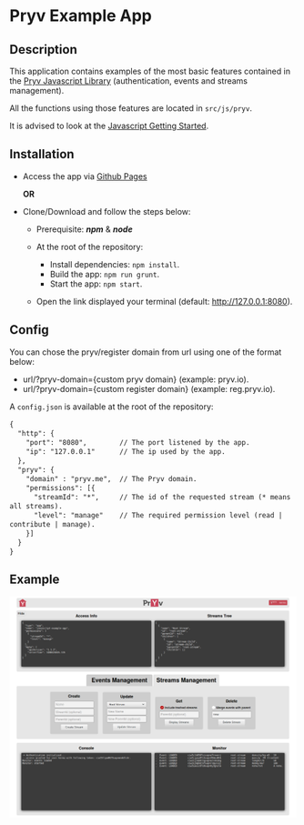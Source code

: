 # Pryv Example App

## Description

This application contains examples of the most basic features contained in the [Pryv Javascript Library](https://github.com/pryv/lib-javascript) (authentication, events and streams management).

All the functions using those features are located in `src/js/pryv`.

It is advised to look at the [Javascript Getting Started](http://api.pryv.com/getting-started/javascript/).

## Installation

* Access the app via [Github Pages](https://kerma2.github.io/pryv-example-app/)

  __OR__

* Clone/Download and follow the steps below:
  * Prerequisite: __*npm*__ & __*node*__

  * At the root of the repository:
    * Install dependencies: `npm install`.
    * Build the app: `npm run grunt`.
    * Start the app: `npm start`.

  * Open the link displayed your terminal (default: http://127.0.0.1:8080).

## Config

You can chose the pryv/register domain from url using one of the format below:
  * url/?pryv-domain={custom pryv domain} (example: pryv.io).
  * url/?pryv-domain={custom register domain} (example: reg.pryv.io).

A `config.json` is available at the root of the repository:
```
{
  "http": {
    "port": "8080",        // The port listened by the app.
    "ip": "127.0.0.1"      // The ip used by the app.  
  },
  "pryv": {
    "domain" : "pryv.me",  // The Pryv domain.
    "permissions": [{
      "streamId": "*",     // The id of the requested stream (* means all streams).
      "level": "manage"    // The required permission level (read | contribute | manage).
    }]
  }
}
```

## Example

![Alt Text](./img/example.png)
